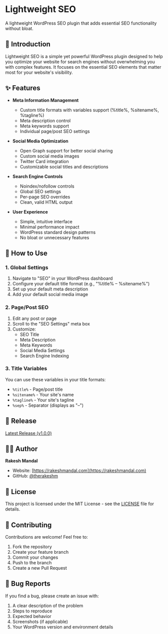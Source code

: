 # Lightweight SEO

A lightweight WordPress SEO plugin that adds essential SEO functionality without bloat.

## 🎯 Introduction

Lightweight SEO is a simple yet powerful WordPress plugin designed to help you optimize your website for search engines without overwhelming you with complex features. It focuses on the essential SEO elements that matter most for your website's visibility.

## ✨ Features

- **Meta Information Management**

  - Custom title formats with variables support (%title%, %sitename%, %tagline%)
  - Meta description control
  - Meta keywords support
  - Individual page/post SEO settings

- **Social Media Optimization**

  - Open Graph support for better social sharing
  - Custom social media images
  - Twitter Card integration
  - Customizable social titles and descriptions

- **Search Engine Controls**

  - Noindex/nofollow controls
  - Global SEO settings
  - Per-page SEO overrides
  - Clean, valid HTML output

- **User Experience**
  - Simple, intuitive interface
  - Minimal performance impact
  - WordPress standard design patterns
  - No bloat or unnecessary features

## 📖 How to Use

### 1. Global Settings

1. Navigate to "SEO" in your WordPress dashboard
2. Configure your default title format (e.g., "%title% – %sitename%")
3. Set up your default meta description
4. Add your default social media image

### 2. Page/Post SEO

1. Edit any post or page
2. Scroll to the "SEO Settings" meta box
3. Customize:
   - SEO Title
   - Meta Description
   - Meta Keywords
   - Social Media Settings
   - Search Engine Indexing

### 3. Title Variables

You can use these variables in your title formats:

- `%title%` - Page/post title
- `%sitename%` - Your site's name
- `%tagline%` - Your site's tagline
- `%sep%` - Separator (displays as "–")

## 🔄 Release

[Latest Release (v1.0.0)](https://github.com/therakeshm/lightweight-seo/releases/latest)

## 👨‍💻 Author

**Rakesh Mandal**

- Website: [https://rakeshmandal.com](https://rakeshmandal.com)
- GitHub: [@therakeshm](https://github.com/therakeshm)

## 📜 License

This project is licensed under the MIT License - see the [LICENSE](LICENSE) file for details.

## 🤝 Contributing

Contributions are welcome! Feel free to:

1. Fork the repository
2. Create your feature branch
3. Commit your changes
4. Push to the branch
5. Create a new Pull Request

## 🐛 Bug Reports

If you find a bug, please create an issue with:

1. A clear description of the problem
2. Steps to reproduce
3. Expected behavior
4. Screenshots (if applicable)
5. Your WordPress version and environment details
